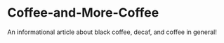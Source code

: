 # Coffee-and-More-Coffee
 An informational article about black coffee, decaf, and coffee in general!
